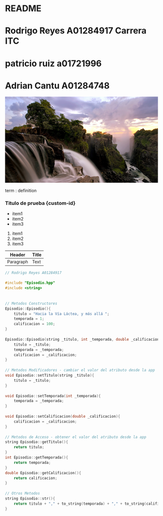 # README

# Rodrigo Reyes A01284917 Carrera ITC
# patricio ruiz a01721996
# Adrian Cantu A01284748

![Imagen](imagen.png)

term : 
definition

### Titulo de prueba {custom-id}

- item1
- item2
- item3


1. item1
2. item2
3. item3


| Header | Title |
| ------------- | ------------- |
| Paragraph  | Text  |

```cpp
// Rodrigo Reyes A01284917

#include "Episodio.hpp"
#include <string>


// Metodos Constructores
Episodio::Episodio(){ 
    titulo = "Hacia la Vía Láctea, y más allá ";
    temporada = 1;
    calificacion = 100;
}

Episodio::Episodio(string _titulo, int _temporada, double _calificacion){
    titulo = _titulo;
    temporada = _temporada;
    calificacion = _calificacion;
}

// Metodos Modificadores - cambiar el valor del atributo desde la app
void Episodio::setTitulo(string _titulo){ 
    titulo = _titulo;
}

void Episodio::setTemporada(int _temporada){ 
    temporada = _temporada;
}

void Episodio::setCalificacion(double _calificacion){ 
    calificacion = _calificacion;
}

// Metodos de Acceso - obtener el valor del atributo desde la app
string Episodio::getTitulo(){ 
    return titulo;
}
int Episodio::getTemporada(){ 
    return temporada;
}
double Episodio::getCalificacion(){ 
    return calificacion;
}
    
// Otros Metodos
string Episodio::str(){ 
    return titulo + "," + to_string(temporada) + "," + to_string(calificacion);
}
```
